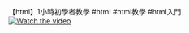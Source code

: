 【html】1小時初學者教學 #html #html教學 #html入門  
[![Watch the video](https://img.youtube.com/vi/CLUPkcLQm64/maxresdefault.jpg)](https://www.youtube.com/watch?v=CLUPkcLQm64)  
